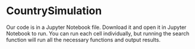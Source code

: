 # CountrySimulation

Our code is in a Jupyter Notebook file. Download it and open it in Jupyter Notebook to run. You can run each cell individually, but running the search function will run all the necessary functions and output results. 